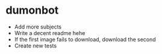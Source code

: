 # dumonbot
- Add more subjects
- Write a decent readme hehe
- If the first image fails to download, download the second
- Create new tests

